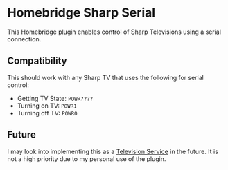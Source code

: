 # Homebridge Sharp Serial

This Homebridge plugin enables control of Sharp Televisions using a serial connection.

## Compatibility

This should work with any Sharp TV that uses the following for serial control:

- Getting TV State: `POWR????`
- Turning on TV: `POWR1`
- Turning off TV: `POWR0`

## Future
I may look into implementing this as a [Television Service](https://developers.homebridge.io/#/service/Television) in the future. It is not a high priority due to my personal use of the plugin.